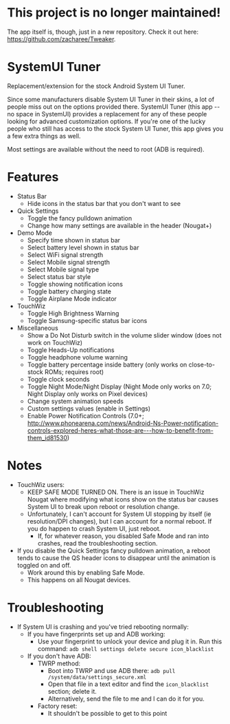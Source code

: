 # This project is no longer maintained!
The app itself is, though, just in a new repository. Check it out here: https://github.com/zacharee/Tweaker.

# SystemUI Tuner
Replacement/extension for the stock Android System UI Tuner.

Since some manufacturers disable System UI Tuner in their skins, a lot of people miss out on the options provided there.
SystemUI Tuner (this app -- no space in SystemUI) provides a replacement for any of these people looking for advanced customization options.
If you're one of the lucky people who still has access to the stock System UI Tuner, this app gives you a few extra things as well.

Most settings are available without the need to root (ADB is required).

# Features
 - Status Bar
   - Hide icons in the status bar that you don't want to see
 - Quick Settings
   - Toggle the fancy pulldown animation
   - Change how many settings are available in the header (Nougat+)
 - Demo Mode
   - Specify time shown in status bar
   - Select battery level shown in status bar
   - Select WiFi signal strength
   - Select Mobile signal strength
   - Select Mobile signal type
   - Select status bar style
   - Toggle showing notification icons
   - Toggle battery charging state
   - Toggle Airplane Mode indicator
 - TouchWiz
   - Toggle High Brightness Warning
   - Toggle Samsung-specific status bar icons
 - Miscellaneous
   - Show a Do Not Disturb switch in the volume slider window (does not work on TouchWiz)
   - Toggle Heads-Up notifications
   - Toggle headphone volume warning
   - Toggle battery percentage inside battery (only works on close-to-stock ROMs; requires root)
   - Toggle clock seconds
   - Toggle Night Mode/Night Display (Night Mode only works on 7.0; Night Display only works on Pixel devices)
   - Change system animation speeds
   - Custom settings values (enable in Settings)
   - Enable Power Notification Controls (7.0+; http://www.phonearena.com/news/Android-Ns-Power-notification-controls-explored-heres-what-those-are---how-to-benefit-from-them_id81530)

# Notes

 - TouchWiz users:
   - KEEP SAFE MODE TURNED ON. There is an issue in TouchWiz Nougat where modifying what icons show on the status bar causes System UI to break upon reboot or resolution change.
   - Unfortunately, I can't account for System UI stopping by itself (ie resolution/DPI changes), but I can account for a normal reboot. If you do happen to crash System UI, just reboot.
     - If, for whatever reason, you disabled Safe Mode and ran into crashes, read the troubleshooting section.
 - If you disable the Quick Settings fancy pulldown animation, a reboot tends to cause the QS header icons to disappear until the animation is toggled on and off.
   - Work around this by enabling Safe Mode.
   - This happens on all Nougat devices.
   

# Troubleshooting

 - If System UI is crashing and you've tried rebooting normally:
   - If you have fingerprints set up and ADB working:
     - Use your fingerprint to unlock your device and plug it in. Run this command:
     `adb shell settings delete secure icon_blacklist`
   - If you don't have ADB:
     - TWRP method:
       - Boot into TWRP and use ADB there:
         `adb pull /system/data/settings_secure.xml`
       - Open that file in a text editor and find the `icon_blacklist` section; delete it.
       - Alternatively, send the file to me and I can do it for you.
     - Factory reset:
       - It shouldn't be possible to get to this point
